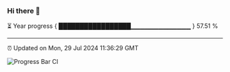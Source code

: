 ### Hi there 👋

⏳ Year progress { █████████████████▁▁▁▁▁▁▁▁▁▁▁▁▁ } 57.51 %

---

⏰ Updated on Mon, 29 Jul 2024 11:36:29 GMT

![Progress Bar CI](https://github.com/IshwaranRudhara/GIT-ACTION/workflows/Progress%20Bar%20CI/badge.svg)
